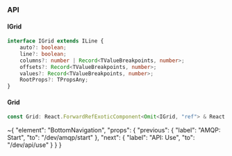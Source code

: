 

### API

#### IGrid

```ts
interface IGrid extends ILine {
    auto?: boolean;
    line?: boolean;
    columns?: number | Record<TValueBreakpoints, number>;
    offsets?: Record<TValueBreakpoints, number>;
    values?: Record<TValueBreakpoints, number>;
    RootProps?: TPropsAny;
}
```

#### Grid

```ts
const Grid: React.ForwardRefExoticComponent<Omit<IGrid, "ref"> & React.RefAttributes<unknown>>;
```


~{
  "element": "BottomNavigation",
  "props": {
    "previous": {
      "label": "AMQP: Start",
      "to": "/dev/amqp/start"
    },
    "next": {
      "label": "API: Use",
      "to": "/dev/api/use"
    }
  }
}
